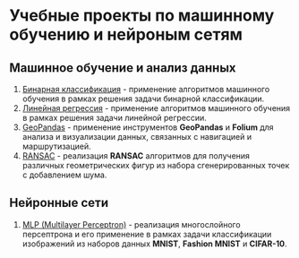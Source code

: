 # Учебные проекты по машинному обучению и нейроным сетям

## Машинное обучение и анализ данных
1. [Бинарная классификация](Notebooks/BinaryClassification/RainInAustralia/README.md) - применение алгоритмов машинного обучения в рамках решения задачи бинарной классификации.
2. [Линейная регрессия](Notebooks/LinearRegression/CarPricePredict/README.md) - применение алгоритмов машинного обучения в рамках решения задачи линейной регрессии.
3. [GeoPandas](Notebooks/GeoLocation/Readme.md) - применение инструментов **GeoPandas** и **Folium** для анализа и визуализации данных, связанных с навигацией и маршрутизацией.
4. [RANSAC](Notebooks/RANSAC/Readme.md) - реализация **RANSAC** алгоритмов для получения различных геометрических фигур из набора сгенерированных точек с добавлением шума. 


## Нейронные сети
1. [MLP (Multilayer Perceptron)](Notebooks/MLP/README.md) - реализация многослойного персептрона и его применение в рамках задачи классификации изображений из наборов данных **MNIST**, **Fashion MNIST** и **CIFAR-10**.